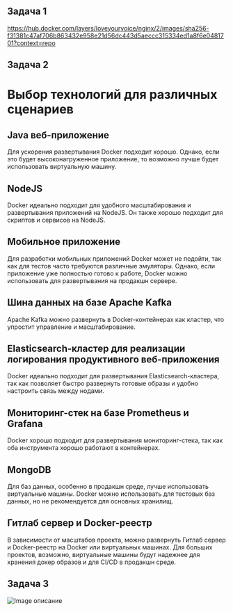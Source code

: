 ## Задача 1

https://hub.docker.com/layers/loveyourvoice/nginx/2/images/sha256-f31381c47af706b863432e958e21d56dc443d5aeccc315334ed1a8f6e0481701?context=repo

## Задача 2

# Выбор технологий для различных сценариев

## Java веб-приложение

Для ускорения развертывания Docker подходит хорошо. Однако, если это будет высоконагруженное приложение, то возможно лучше будет использовать виртуальную машину.

## NodeJS

Docker идеально подходит для удобного масштабирования и развертывания приложений на NodeJS. Он также хорошо подходит для скриптов и сервисов на NodeJS.

## Мобильное приложение

Для разработки мобильных приложений Docker может не подойти, так как для тестов часто требуются различные эмуляторы. Однако, если приложение уже полностью готово к работе, Docker можно использовать для развертывания на продакшн сервере.

## Шина данных на базе Apache Kafka

Apache Kafka можно развернуть в Docker-контейнерах как кластер, что упростит управление и масштабирование.

## Elasticsearch-кластер для реализации логирования продуктивного веб-приложения

Docker идеально подходит для развертывания Elasticsearch-кластера, так как позволяет быстро развернуть готовые образы и удобно настроить связь между нодами.

## Мониторинг-стек на базе Prometheus и Grafana

Docker хорошо подходит для развертывания мониторинг-стека, так как оба инструмента хорошо работают в контейнерах.

## MongoDB

Для баз данных, особенно в продакшн среде, лучше использовать виртуальные машины. Docker можно использовать для тестовых баз данных, но не рекомендуется для основных хранилищ.

## Гитлаб сервер и Docker-реестр

В зависимости от масштабов проекта, можно развернуть Гитлаб сервер и Docker-реестр на Docker или виртуальных машинах. Для больших проектов, возможно, виртуальные машины будут надежнее для хранения докер образов и для CI/CD в продакшн среде.

## Задача 3

![Image описание](https://i.imgur.com/HtjiT26.png)
